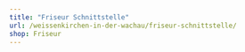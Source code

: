 ```yaml
---
title: "Friseur Schnittstelle"
url: /weissenkirchen-in-der-wachau/friseur-schnittstelle/
shop: Friseur
---
```

